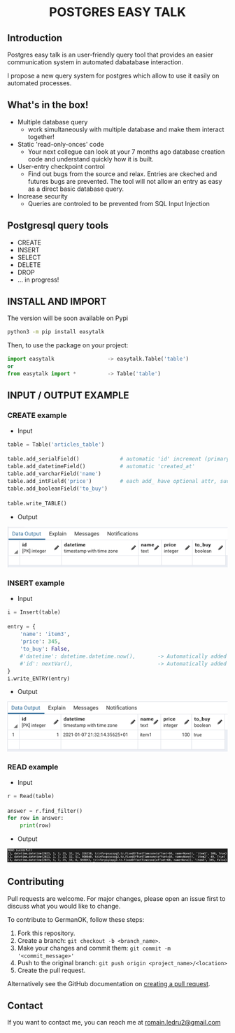 <h1 align="center">
    POSTGRES EASY TALK
</h1>

## Introduction

Postgres easy talk is an user-friendly query tool that provides an easier communication system in automated dabatabase interaction.

I propose a new query system for postgres which allow to use it easily on automated processes.

## What's in the box!

- Multiple database query
    - work simultaneously with multiple database and make them interact together!
- Static 'read-only-onces' code
    - Your next collegue can look at your 7 months ago database creation code and understand quickly how it is built.
- User-entry checkpoint control
    - Find out bugs from the source and relax. Entries are ckeched and futures bugs are prevented. The tool will not allow an entry as easy as a direct basic database query.
- Increase security
    - Queries are controled to be prevented from SQL Input Injection

## Postgresql query tools

- CREATE
- INSERT
- SELECT
- DELETE
- DROP
- ... in progress!

## INSTALL AND IMPORT

The version will be soon available on Pypi
```bash
python3 -m pip install easytalk
```

Then, to use the package on your project:
```python
import easytalk                 -> easytalk.Table('table')
or
from easytalk import *          -> Table('table')
```

## INPUT / OUTPUT EXAMPLE

### CREATE example

* Input

```python
table = Table('articles_table')

table.add_serialField()             # automatic 'id' increment (primary key)
table.add_datetimeField()           # automatic 'created_at'
table.add_varcharField('name')      
table.add_intField('price')         # each add_ have optional attr, such as NOT NULL (by default on True)
table.add_booleanField('to_buy')

table.write_TABLE()
```

* Output

![table_CREATE](/images/table_CREATE.png)

### INSERT example

* Input

```python
i = Insert(table)

entry = {
    'name': 'item3',
    'price': 345,
    'to_buy': False,
    #'datetime': datetime.datetime.now(),       -> Automatically added but can be overwritten
    #'id': nextVar(),                           -> Automatically added but can be overwritten
}
i.write_ENTRY(entry)
```

* Output

![table_INSERT](/images/table_INSERT.png)

### READ example

* Input

```python
r = Read(table)

answer = r.find_filter()
for row in answer:
    print(row)
```

* Output

![table_SELECT](/images/table_SELECT.png)


## Contributing
Pull requests are welcome. For major changes, please open an issue first to discuss what you would like to change.

To contribute to GermanOK, follow these steps:

1. Fork this repository.
2. Create a branch: `git checkout -b <branch_name>`.
3. Make your changes and commit them: `git commit -m '<commit_message>'`
4. Push to the original branch: `git push origin <project_name>/<location>`
5. Create the pull request.

Alternatively see the GitHub documentation on [creating a pull request](https://help.github.com/en/github/collaborating-with-issues-and-pull-requests/creating-a-pull-request).

## Contact

If you want to contact me, you can reach me at romain.ledru2@gmail.com
